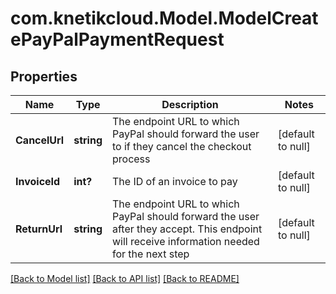 # com.knetikcloud.Model.ModelCreatePayPalPaymentRequest
## Properties

Name | Type | Description | Notes
------------ | ------------- | ------------- | -------------
**CancelUrl** | **string** | The endpoint URL to which PayPal should forward the user to if they cancel the checkout process | [default to null]
**InvoiceId** | **int?** | The ID of an invoice to pay | [default to null]
**ReturnUrl** | **string** | The endpoint URL to which PayPal should forward the user after they accept. This endpoint will receive information needed for the next step | [default to null]

[[Back to Model list]](../README.md#documentation-for-models) [[Back to API list]](../README.md#documentation-for-api-endpoints) [[Back to README]](../README.md)

